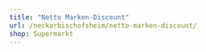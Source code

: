 ```yaml
---
title: "Netto Marken-Discount"
url: /neckarbischofsheim/netto-marken-discount/
shop: Supermarkt
---
```

